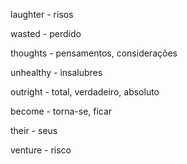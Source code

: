 laughter - risos

wasted - perdido

thoughts - pensamentos, considerações

unhealthy - insalubres

outright - total, verdadeiro, absoluto

become - torna-se, ficar

their - seus

venture - risco
